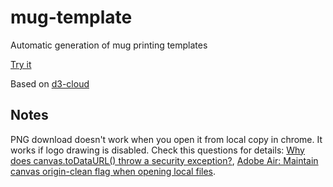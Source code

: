 mug-template
====================

Automatic generation of mug printing templates

[Try it](http://nbeloglazov.github.io/clojure-mug-template/)

Based on [d3-cloud](http://www.jasondavies.com/wordcloud/)

Notes
-----

PNG download doesn't work when you open it from local copy in chrome. It works if logo drawing is disabled. Check this questions for details: [Why does canvas.toDataURL() throw a security exception?](http://stackoverflow.com/questions/2390232/why-does-canvas-todataurl-throw-a-security-exception), [Adobe Air: Maintain canvas origin-clean flag when opening local files](http://stackoverflow.com/questions/7814906/adobe-air-maintain-canvas-origin-clean-flag-when-opening-local-files).
